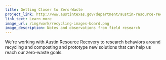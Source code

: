 ```yaml
---
title: Getting Closer to Zero-Waste
project_link: http://www.austintexas.gov/department/austin-resource-recovery
link_text: Learn more
image_url: /img/work/recycling-images-board.png
image_description: Notes and observations from field research
---
```


We're working with Austin Resource Recovery to research behaviors around recycling and composting and prototype new solutions that can help us reach our zero-waste goals.